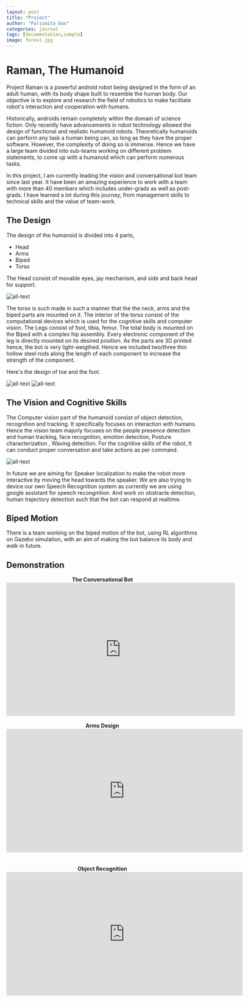 ```yaml
---
layout: post
title: "Project"
author: "Parismita Das"
categories: journal
tags: [documentation,sample]
image: forest.jpg
---
```


# Raman, The Humanoid

Project Raman is a powerful android robot being designed in the form of an adult human, with its body shape built to resemble the human body. Our objective is to explore and research the field of robotics to make facilitate robot's interaction and cooperation with humans.

Historically, androids remain completely within the domain of science fiction. 
Only recently have advancements in robot technology allowed the design of functional and realistic humanoid robots.
 Theoretically humanoids can perform any task a human being can, so long as they have the proper software. However, the complexity of doing so is immense. Hence we have a large team divided into sub-teams working on different problem statements, to come up with a humanoid which can perform numerous tasks.
 
In this project, I am currently leading the vision and conversational bot team since last year. It have been an amazing experience to work with a team with more than 40 members which includes under-grads as well as post-grads. I have learned a lot during this journey, from management skills to technical skills and the value of team-work. 

## The Design

The design of the humanoid is divided into 4 parts, 

* Head
* Arms
* Biped
* Torso

The Head consist of movable eyes, jay mechanism, and side and back head for support.

![all-text](https://parismita.github.io/assets/img/head.png)

The torso is such made in such a manner that the the neck, arms and the biped parts are mounted on it. The interior of the torso consist of the computational devices which is used for the cognitive skills and  computer vision.
The Legs consist of foot, tibia, femur. The total body is mounted on the Biped with a complex hip assembly. Every electronic component of the leg is directly mounted on its desired position. As the parts are 3D printed hence, the bot is very light-weigthed. Hence we included two/three thin hollow steel rods along the length of each component to increase the strength of the component.

Here's the design of toe and the foot.

![all-text](https://parismita.github.io/assets/img/toe.png)
![all-text](https://parismita.github.io/assets/img/foot.png)

## The Vision and Cognitive Skills

The Computer vision part of the humanoid consist of object detection, recognition and tracking. It specifically focuses on interaction with humans. Hence the vision team majorly focuses on the people presence detection and human tracking, face recognition, emotion detection, Posture characterization , Waving detection. For the cognitive skills of the robot, It can conduct proper conversation and take actions as per command.

![all-text](https://parismita.github.io/assets/img/emo.png)

In future we are aiming for Speaker localization to make the robot more interactive by moving the head towards the speaker.
We are also trying to device our own Speech Recognition system as currently we are using google assistant for speech recongnition. And work on obstracle detection, human trajectory detection such that the bot can respond at realtime.

## Biped Motion

There is a team working on the biped motion of the bot, using RL algorithms on Gazebo simulation, with an aim of making the bot balance its body and walk in future.

## Demonstration

<div class="imgcap">
<div align="middle">
<div class="thecap" align="middle" ><b>The Conversational Bot</b> </div>
<iframe width="600" height="350" src="https://youtu.be/vG5H8nWwevQ" frameborder="0" allow="autoplay; encrypted-media" allowfullscreen align="center"></iframe>
<br>
<br>
<div class="thecap" align="middle" ><b>Arms Design</b> </div>
<iframe width="620px" height="325px" src="https://youtu.be/FAZYrKLJ46U" frameborder="0" allowfullscreen></iframe>
</div>
<br>
<br>
<div class="thecap" align="middle" ><b>Object Recognition</b> </div>
<iframe width="620px" height="325px" src="https://youtu.be/h_IhsfEAILw" frameborder="0" allowfullscreen></iframe>
</div>



 

